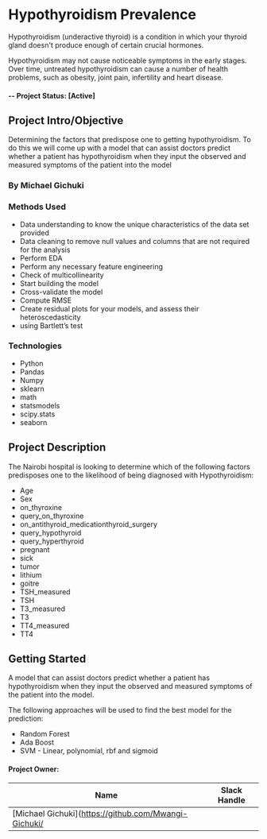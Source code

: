 # Hypothyroidism Prevalence

Hypothyroidism (underactive thyroid) is a condition in which your thyroid gland doesn't produce enough of certain crucial hormones.

Hypothyroidism may not cause noticeable symptoms in the early stages. Over time, untreated hypothyroidism can cause a number of health problems, such as obesity, joint pain, infertility and heart disease.

#### -- Project Status: [Active]

## Project Intro/Objective

Determining the factors that predispose one to getting hypothyroidism. To do this we will come up with a model that can assist doctors predict whether a patient has hypothyroidism when they input the observed and measured symptoms of the patient into the model

### By Michael Gichuki

### Methods Used
* Data understanding to know the unique characteristics of the data set provided
* Data cleaning to remove null values and columns that are not required for the analysis
* Perform EDA
* Perform any necessary feature engineering 
* Check of multicollinearity
* Start building the model
* Cross-validate the model
* Compute RMSE
* Create residual plots for your models, and assess their heteroscedasticity 
* using Bartlett’s test

### Technologies

* Python
* Pandas
* Numpy
* sklearn
* math
* statsmodels
* scipy.stats
* seaborn
## Project Description

The Nairobi hospital is looking to determine which of the following factors predisposes one to the likelihood of being diagnosed with Hypothyroidism:

* Age
* Sex
* on_thyroxine
* query_on_thyroxine
* on_antithyroid_medicationthyroid_surgery
* query_hypothyroid
* query_hyperthyroid
* pregnant
* sick
* tumor
* lithium
* goitre
* TSH_measured
* TSH
* T3_measured
* T3
* TT4_measured
* TT4

## Getting Started

A  model that can assist doctors predict whether a patient has hypothyroidism when they input the observed and measured symptoms of the patient into the model.

The following approaches will be used to find the best model for the prediction:

* Random Forest
* Ada Boost
* SVM - Linear, polynomial, rbf and sigmoid

#### Project Owner:

|Name     |  Slack Handle   | 
|---------|-----------------|
|[Michael Gichuki](https://github.com/Mwangi-Gichuki/
